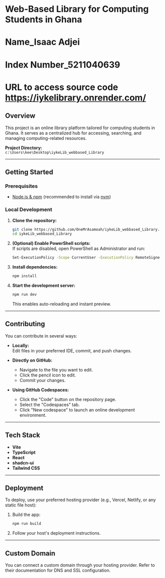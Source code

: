 # Web-Based Library for Computing Students in Ghana
# Name_Isaac Adjei
# Index Number_5211040639
# URL to access source code https://iykelibrary.onrender.com/
## Overview

This project is an online library platform tailored for computing students in Ghana. It serves as a centralized hub for accessing, searching, and managing computing-related resources.

**Project Directory:**  
`c:\Users\kee\Desktop\iykeLib_webbased_Library`

---

## Getting Started

### Prerequisites

- [Node.js & npm](https://nodejs.org/) (recommended to install via [nvm](https://github.com/nvm-sh/nvm#installing-and-updating))

### Local Development

1. **Clone the repository:**
   ```sh
   git clone https://github.com/OneMrAsamoah/iykeLib_webbased_Library.git
   cd iykeLib_webbased_Library
   ```

2. **(Optional) Enable PowerShell scripts:**  
   If scripts are disabled, open PowerShell as Administrator and run:
   ```sh
   Set-ExecutionPolicy -Scope CurrentUser -ExecutionPolicy RemoteSigned
   ```

3. **Install dependencies:**
   ```sh
   npm install
   ```

4. **Start the development server:**
   ```sh
   npm run dev
   ```
   This enables auto-reloading and instant preview.

---

## Contributing

You can contribute in several ways:

- **Locally:**  
  Edit files in your preferred IDE, commit, and push changes.

- **Directly on GitHub:**  
  - Navigate to the file you want to edit.
  - Click the pencil icon to edit.
  - Commit your changes.

- **Using GitHub Codespaces:**  
  - Click the "Code" button on the repository page.
  - Select the "Codespaces" tab.
  - Click "New codespace" to launch an online development environment.

---

## Tech Stack

- **Vite**
- **TypeScript**
- **React**
- **shadcn-ui**
- **Tailwind CSS**

---

## Deployment

To deploy, use your preferred hosting provider (e.g., Vercel, Netlify, or any static file host):

1. Build the app:
   ```sh
   npm run build
   ```
2. Follow your host's deployment instructions.

---

## Custom Domain

You can connect a custom domain through your hosting provider. Refer to their documentation for DNS and SSL configuration.
